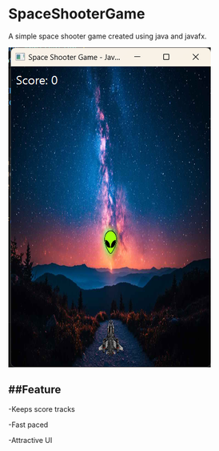 # SpaceShooterGame
A simple space shooter game created using java and javafx.


![Image Alt Text](assets/image.png)

##Feature
-----------

-Keeps score tracks

-Fast paced

-Attractive UI